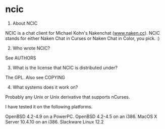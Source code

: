 ncic
====

1. About NCIC

NCIC is a chat client for Michael Kohn's Nakenchat (www.naken.cc).
NCIC stands for either Naken Chat in Curses or Naken Chat in Color,
you pick. :)

2. Who wrote NCIC?

See AUTHORS

3. What is the license that NCIC is distributed under?

The GPL. Also see COPYING

4. What systems does it work on?

Probably any Unix or Unix derivative that supports nCurses.

I have tested it on the following platforms.

OpenBSD 4.2-4.9 on a PowerPC.
OpenBSD 4.2-4.5 on an i386.
MacOS X Server 10.4.10 on an i386.
Slackware Linux 12.2
